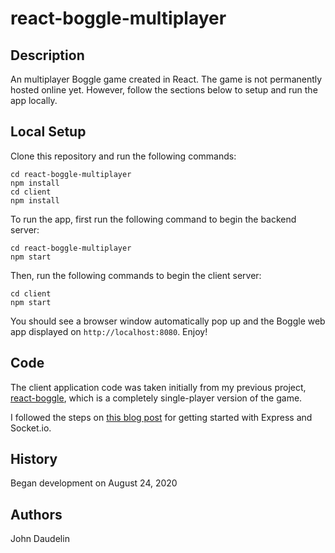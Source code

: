 # react-boggle-multiplayer

## Description

An multiplayer Boggle game created in React. The game is not permanently hosted online yet. However, follow the sections below to setup and run the app locally.

## Local Setup

Clone this repository and run the following commands:

    cd react-boggle-multiplayer
    npm install
    cd client
    npm install

To run the app, first run the following command to begin the backend server:

    cd react-boggle-multiplayer
    npm start

Then, run the following commands to begin the client server:

    cd client
    npm start

You should see a browser window automatically pop up and the Boggle web app displayed on `http://localhost:8080`. Enjoy!

## Code

The client application code was taken initially from my previous project, [react-boggle](https://github.com/Cowboy46/react-boggle), which is a completely single-player version of the game.

I followed the steps on [this blog post](https://www.valentinog.com/blog/socket-react/#socketio-react-and-nodejs-hands-on) for getting started with Express and Socket.io.

## History

Began development on August 24, 2020

## Authors

John Daudelin
